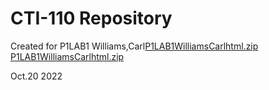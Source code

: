 # CTI-110 Repository
Created for P1LAB1
Williams,Carl[P1LAB1WilliamsCarlhtml.zip](https://github.com/CjWilliams5861/CTI-110/files/9834634/P1LAB1WilliamsCarlhtml.zip)
[P1LAB1WilliamsCarlhtml.zip](https://github.com/CjWilliams5861/CTI-110/files/9834635/P1LAB1WilliamsCarlhtml.zip)

Oct.20 2022
